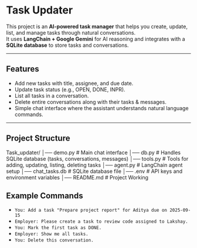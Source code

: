 #  Task Updater

This project is an **AI-powered task manager** that helps you create, update, list, and manage tasks through natural conversations.  
It uses **LangChain + Google Gemini** for AI reasoning and integrates with a **SQLite database** to store tasks and conversations.

---

##  Features
- Add new tasks with title, assignee, and due date.  
- Update task status (e.g., OPEN, DONE, INPR).  
- List all tasks in a conversation.  
- Delete entire conversations along with their tasks & messages.  
- Simple chat interface where the assistant understands natural language commands.

---

##  Project Structure
Task_updater/
│── demo.py # Main chat interface
│── db.py # Handles SQLite database (tasks, conversations, messages)
│── tools.py # Tools for adding, updating, listing, deleting tasks
│── agent.py # LangChain agent setup
│── chat_tasks.db # SQLite database file
│── .env # API keys and environment variables
│── README.md # Project Working


##  Example Commands
- `You: Add a task "Prepare project report" for Aditya due on 2025-09-15`  
- `Employer: Please create a task to review code assigned to Lakshay.`  
- `You: Mark the first task as DONE.`  
- `Employer: Show me all tasks.`  
- `You: Delete this conversation.`  
